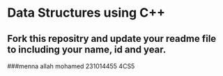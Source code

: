 # Data Structures using C++
## Fork this repositry and update your readme file to including your name, id and year.
###menna allah mohamed 231014455 4CS5
